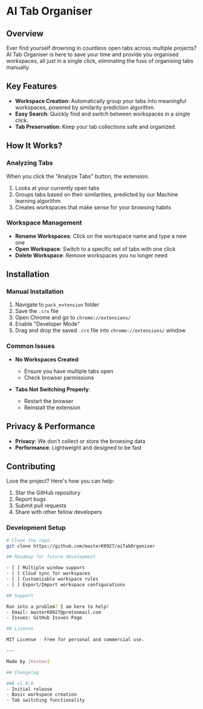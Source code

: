 # AI Tab Organiser

## Overview

Ever find yourself drowning in countless open tabs across multiple projects? AI Tab Organiser is here to save your time and provide you organised workspaces, all just in a single click, eliminating the fuss of organising tabs manually.

## Key Features

- **Workspace Creation**: Automatically group your tabs into meaningful workspaces, powered by similarity prediction algorithm. 
- **Easy Search**: Quickly find and switch between workspaces in a single click.
- **Tab Preservation**: Keep your tab collections safe and organized.

## How It Works?

### Analyzing Tabs

When you click the "Analyze Tabs" button, the extension:
1. Looks at your currently open tabs
2. Groups tabs based on their similarities, predicted by our Machine learning algorithm
3. Creates workspaces that make sense for your browsing habits

### Workspace Management

- **Rename Workspaces**: Click on the workspace name and type a new one
- **Open Workspace**: Switch to a specific set of tabs with one click
- **Delete Workspace**: Remove workspaces you no longer need

## Installation

<!-- ### From Chrome Web Store (Coming Soon!)
1. Open Chrome Web Store
2. Search "Tab Workspace Manager"
3. Click "Add to Chrome" -->

### Manual Installation
1. Navigate to `pack_extension` folder
2. Save the `.crx` file
3. Open Chrome and go to `chrome://extensions/`
4. Enable "Developer Mode"
5. Drag and drop the saved `.crx` file into `chrome://extensions/` window

### Common Issues

- **No Workspaces Created**: 
  - Ensure you have multiple tabs open
  - Check browser permissions

- **Tabs Not Switching Properly**:
  - Restart the browser
  - Reinstall the extension

## Privacy & Performance

- **Privacy**: We don't collect or store the browsing data
- **Performance**: Lightweight and designed to be fast

## Contributing

Love the project? Here's how you can help:

1. Star the GitHub repository
2. Report bugs
3. Submit pull requests
4. Share with other fellow developers

### Development Setup

```bash
# Clone the repo
git clone https://github.com/masterK0927/aiTabOrganiser

## Roadmap for future development

- [ ] Multiple window support
- [ ] Cloud sync for workspaces
- [ ] Customizable workspace rules
- [ ] Export/Import workspace configurations

## Support

Ran into a problem? I am here to help!
- Email: masterK0927@protonmail.com
- Issues: GitHub Issues Page

## License

MIT License - Free for personal and commercial use.

---

Made by [Keshav]

## Changelog

### v1.0.0
- Initial release
- Basic workspace creation
- Tab switching functionality